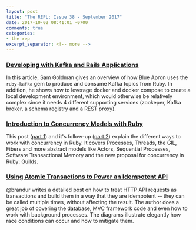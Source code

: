 ```yaml
---
layout: post
title: "The REPL: Issue 38 - September 2017"
date: 2017-10-02 08:41:01 -0700
comments: true
categories:
- the rep
excerpt_separator: <!-- more -->
---
```


### [Developing with Kafka and Rails Applications][ruby_kafka]

In this article, Sam Goldman gives an overview of how Blue Apron uses the `ruby-kafka` gem to produce and consume Kafka topics from Ruby. In addition, he shows how to leverage docker and docker compose to create a local development environment, which would otherwise be relatively complex since it needs 4 different supporting services (zookeper, Kafka broker, a schema registry and a REST proxy).

### [Introduction to Concurrency Models with Ruby][concurrency_1]

This post ([part 1][concurrency_1]) and it's follow-up ([part 2][concurrency_2]) explain the different ways to work with concurrency in Ruby. It covers Processes, Threads, the GIL, Fibers and more abstract models like Actors, Sequential Processes, Software Transactional Memory and the new proposal for concurrency in Ruby: Guilds.

### [Using Atomic Transactions to Power an Idempotent API][atomic]

@brandur writes a detailed post on how to treat HTTP API requests as transactions and build them in a way that they are idempotent -- they can be called multiple times, without affecting the result. The author does a great job of covering the database, MVC framework code and even how to work with background processes. The diagrams illustrate elegantly how race conditions can occur and how to mitigate them.

[ruby_kafka]: https://blog.blueapron.io/developing-with-kafka-and-rails-applications-783799e13489
[concurrency_1]: https://engineering.universe.com/introduction-to-concurrency-models-with-ruby-part-i-550d0dbb970
[concurrency_2]: https://engineering.universe.com/introduction-to-concurrency-models-with-ruby-part-ii-c39c7e612bed
[atomic]: https://brandur.org/http-transactions
